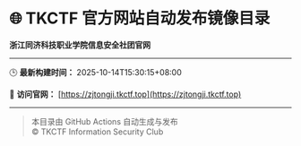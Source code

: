 # 🌐 TKCTF 官方网站自动发布镜像目录

**浙江同济科技职业学院信息安全社团官网**

---
🕒 **最新构建时间：** 2025-10-14T15:30:15+08:00

🚀 **访问官网：** [https://zjtongji.tkctf.top](https://zjtongji.tkctf.top)

---
> 本目录由 GitHub Actions 自动生成与发布  
> © TKCTF Information Security Club
